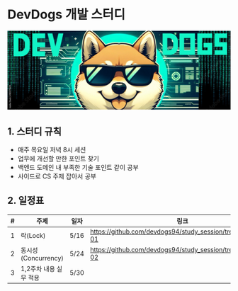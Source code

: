 # DevDogs 개발 스터디

![final.jpeg](_resources/final.jpeg)

## 1. 스터디 규칙
- 매주 목요일 저녁 8시 세션
- 업무에 개선할 만한 포인트 찾기
- 백엔드 도메인 내 부족한 기술 포인트 같이 공부
- 사이드로 CS 주제 잡아서 공부

## 2. 일정표
|#|주제|일자|링크|
|------|---|---|---|
|1|락(Lock) | 5/16 |https://github.com/devdogs94/study_session/tree/main/week-01|
|2|동시성(Concurrency)| 5/24 |https://github.com/devdogs94/study_session/tree/main/week-02|
|3|1,2주차 내용 실무 적용 | 5/30 | 

